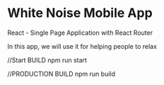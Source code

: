 # White Noise Mobile App
React - Single Page Application with React Router 


In this app, we will use it for helping people to relax

//Start BUILD
npm run start

//PRODUCTION BUILD
npm run build
